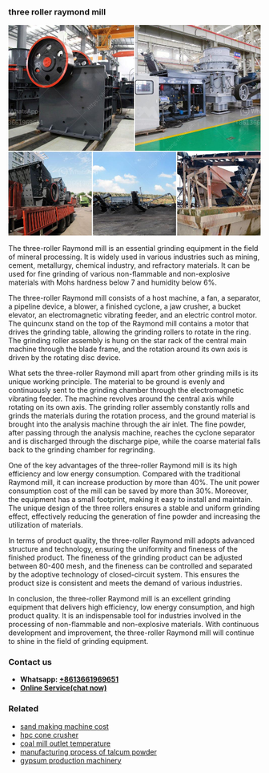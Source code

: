 <h3>three roller raymond mill</h3><img src='1706773766.jpg' alt=''><p>The three-roller Raymond mill is an essential grinding equipment in the field of mineral processing. It is widely used in various industries such as mining, cement, metallurgy, chemical industry, and refractory materials. It can be used for fine grinding of various non-flammable and non-explosive materials with Mohs hardness below 7 and humidity below 6%.</p><p>The three-roller Raymond mill consists of a host machine, a fan, a separator, a pipeline device, a blower, a finished cyclone, a jaw crusher, a bucket elevator, an electromagnetic vibrating feeder, and an electric control motor. The quincunx stand on the top of the Raymond mill contains a motor that drives the grinding table, allowing the grinding rollers to rotate in the ring. The grinding roller assembly is hung on the star rack of the central main machine through the blade frame, and the rotation around its own axis is driven by the rotating disc device.</p><p>What sets the three-roller Raymond mill apart from other grinding mills is its unique working principle. The material to be ground is evenly and continuously sent to the grinding chamber through the electromagnetic vibrating feeder. The machine revolves around the central axis while rotating on its own axis. The grinding roller assembly constantly rolls and grinds the materials during the rotation process, and the ground material is brought into the analysis machine through the air inlet. The fine powder, after passing through the analysis machine, reaches the cyclone separator and is discharged through the discharge pipe, while the coarse material falls back to the grinding chamber for regrinding.</p><p>One of the key advantages of the three-roller Raymond mill is its high efficiency and low energy consumption. Compared with the traditional Raymond mill, it can increase production by more than 40%. The unit power consumption cost of the mill can be saved by more than 30%. Moreover, the equipment has a small footprint, making it easy to install and maintain. The unique design of the three rollers ensures a stable and uniform grinding effect, effectively reducing the generation of fine powder and increasing the utilization of materials.</p><p>In terms of product quality, the three-roller Raymond mill adopts advanced structure and technology, ensuring the uniformity and fineness of the finished product. The fineness of the grinding product can be adjusted between 80-400 mesh, and the fineness can be controlled and separated by the adoptive technology of closed-circuit system. This ensures the product size is consistent and meets the demand of various industries.</p><p>In conclusion, the three-roller Raymond mill is an excellent grinding equipment that delivers high efficiency, low energy consumption, and high product quality. It is an indispensable tool for industries involved in the processing of non-flammable and non-explosive materials. With continuous development and improvement, the three-roller Raymond mill will continue to shine in the field of grinding equipment.</p><h3>Contact us</h3><ul><li><strong>Whatsapp:&nbsp;<a href="https://wa.me/8613661969651">+8613661969651</a></strong></li><li><a href="https://swt.shibang-china.com/?git&amp;zhl&amp;three roller raymond mill"><strong>Online Service(chat now)</strong></a></li></ul><h3>Related</h3><ul><li><a href='sand making machine cost.md'>sand making machine cost</a></li><li><a href='hpc cone crusher.md'>hpc cone crusher</a></li><li><a href='coal mill outlet temperature.md'>coal mill outlet temperature</a></li><li><a href='manufacturing process of talcum powder.md'>manufacturing process of talcum powder</a></li><li><a href='gypsum production machinery.md'>gypsum production machinery</a></li></ul>